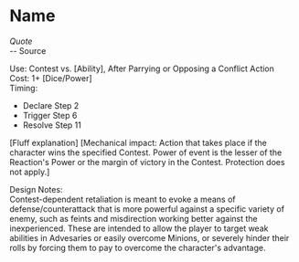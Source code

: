 # Name

*Quote*  
-- Source

Use: Contest vs. [Ability], After Parrying or Opposing a Conflict Action  
Cost: 1+ [Dice/Power]  
Timing:  
* Declare Step 2
* Trigger Step 6
* Resolve Step 11

[Fluff explanation] [Mechanical impact: Action that takes place if the character wins the specified Contest. Power of event is the lesser of the Reaction's Power or the margin of victory in the Contest. Protection does not apply.]  

Design Notes:  
Contest-dependent retaliation is meant to evoke a means of defense/counterattack that is more powerful against a specific variety of enemy, such as feints and misdirection working better against the inexperienced. These are intended to allow the player to target weak abilities in Advesaries or easily overcome Minions, or severely hinder their rolls by forcing them to pay to overcome the character's advantage.